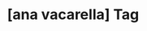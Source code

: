 ---
article_id: 0
description: List of articles under [ana vacarella] tag.
image: http://huntingbears.com.ve/static/img/site/mstile-310x310.png
layout: tag
slug: ana-vacarella
title: '[ana vacarella] Tag'
---